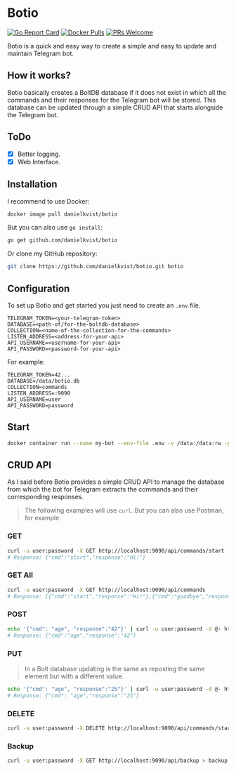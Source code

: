 # Botio

[![Go Report Card](https://goreportcard.com/badge/github.com/danielkvist/botio)](https://goreportcard.com/report/github.com/danielkvist/botio)
[![Docker Pulls](https://img.shields.io/docker/pulls/danielkvist/botio.svg?maxAge=604800)](https://hub.docker.com/r/danielkvist/botio/)
[![PRs Welcome](https://img.shields.io/badge/PRs-welcome-brightgreen.svg)](http://makeapullrequest.com)

Botio is a quick and easy way to create a simple and easy to update and maintain Telegram bot.

## How it works?

Botio basically creates a BoltDB database if it does not exist in which all the commands and their responses for the Telegram bot will be stored. This database can be updated through a simple CRUD API that starts alongside the Telegram bot.

## ToDo

- [X] Better logging.
- [X] Web Interface.

## Installation

I recommend to use Docker:

```bash
docker image pull danielkvist/botio
```

But you can also use ```go install```:

```bash
go get github.com/danielkvist/botio
```

Or clone my GitHub repository:

```bash
git clone https://github.com/danielkvist/botio.git botio
```

## Configuration

To set up Botio and get started you just need to create an ```.env``` file.

```text
TELEGRAM_TOKEN=<your-telegram-token>
DATABASE=<path-of/for-the-boltdb-database>
COLLECTION=<name-of-the-collection-for-the-commands>
LISTEN_ADDRESS=<address-for-your-api>
API_USERNAME=<username-for-your-api>
API_PASSWORD=<password-for-your-api>
```

For example:

```text
TELEGRAM_TOKEN=42...
DATABASE=/data/botio.db
COLLECTION=commands
LISTEN_ADDRESS=:9090
API_USERNAME=user
API_PASSWORD=password
```

## Start

```bash
docker container run --name my-bot --env-file .env -v /data:/data:rw -p 9090:9090 danielkvist/botio
```

## CRUD API

As I said before Botio provides a simple CRUD API to manage the database from which the bot for Telegram extracts the commands and their corresponding responses.

> The following examples will use ```curl```. But you can also use Postman, for example.

### GET

```bash
curl -u user:password -X GET http://localhost:9090/api/commands/start
# Response: {"cmd":"start","response":"Hi!"}
```

### GET All

```bash
curl -u user:password -X GET http://localhost:9090/api/commands
# Response: [{"cmd":"start","response":"Hi!"},{"cmd":"goodbye","response":"I see you later!"},...]
```

### POST

```bash
echo '{"cmd": "age", "response":"42"}' | curl -u user:password -d @- http://localhost:9090/api/commands
# Response: {"cmd":"age","response":"42"}
```

### PUT

> In a Bolt database updating is the same as reposting the same element but with a different value. 

```bash
echo '{"cmd": "age", "response":"25"}' | curl -u user:password -d @- http://localhost:9090/api/commands
# Response: {"cmd": "age","response":"25"}
```

### DELETE

```bash
curl -u user:password -X DELETE http://localhost:9090/api/commands/start
```

### Backup

```bash
curl -u user:password -X GET http://localhost:9090/api/backup > backup.db
```